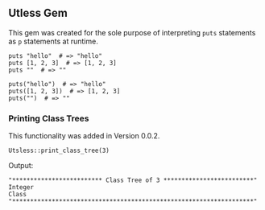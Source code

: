 ## Utless Gem

This gem was created for the sole purpose of interpreting `puts` statements as `p` statements at runtime.

```
puts "hello"  # => "hello"
puts [1, 2, 3]  # => [1, 2, 3]
puts ""  # => ""

puts("hello")  # => "hello"
puts([1, 2, 3])  # => [1, 2, 3]
puts("")  # => ""
```

### Printing Class Trees

This functionality was added in Version 0.0.2.

```
Utsless::print_class_tree(3)
```

Output:

```
"************************* Class Tree of 3 *************************"
Integer
Class
"*******************************************************************"
```